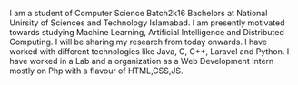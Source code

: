 
I am a student of Computer Science Batch2k16 Bachelors at National Unirsity of Sciences and Technology Islamabad.
I am presently motivated towards studying Machine Learning, Artificial Intelligence and Distributed Computing.
I will be sharing my research from today onwards. 
I have worked with different technologies like Java, C, C++, Laravel and Python.
I have worked in a Lab and a organization as a Web Development Intern mostly on Php with a flavour of HTML,CSS,JS.
